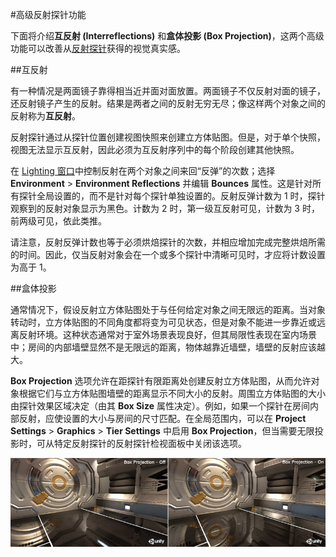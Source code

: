 #高级反射探针功能

下面将介绍**互反射 (Interreflections)** 和**盒体投影 (Box Projection)**，这两个高级功能可以改善从[反射探针](ReflectionProbes.html)获得的视觉真实感。


##互反射

有一种情况是两面镜子靠得相当近并面对面放置。两面镜子不仅反射对面的镜子，还反射镜子产生的反射。结果是两者之间的反射无穷无尽；像这样两个对象之间的反射称为**互反射**。

反射探针通过从探针位置创建视图快照来创建立方体贴图。但是，对于单个快照，视图无法显示互反射，因此必须为互反射序列中的每个阶段创建其他快照。

在 [Lighting 窗口](GlobalIllumination.html)中控制反射在两个对象之间来回“反弹”的次数；选择 __Environment__ > __Environment Reflections__ 并编辑 __Bounces__ 属性。这是针对所有探针全局设置的，而不是针对每个探针单独设置的。反射反弹计数为 1 时，探针观察到的反射对象显示为黑色。计数为 2 时，第一级互反射可见，计数为 3 时，前两级可见，依此类推。

请注意，反射反弹计数也等于必须烘焙探针的次数，并相应增加完成完整烘焙所需的时间。因此，仅当反射对象会在一个或多个探针中清晰可见时，才应将计数设置为高于 1。


##盒体投影

通常情况下，假设反射立方体贴图处于与任何给定对象之间无限远的距离。当对象转动时，立方体贴图的不同角度都将变为可见状态，但是对象不能进一步靠近或远离反射环境。这种状态通常对于室外场景表现良好，但其局限性表现在室内场景中；房间的内部墙壁显然不是无限远的距离，物体越靠近墙壁，墙壁的反射应该越大。

__Box Projection__ 选项允许在距探针有限距离处创建反射立方体贴图，从而允许对象根据它们与立方体贴图墙壁的距离显示不同大小的反射。周围立方体贴图的大小由探针效果区域决定（由其 __Box Size__ 属性决定）。例如，如果一个探针在房间内部反射，应使设置的大小与房间的尺寸匹配。在全局范围内，可以在 __Project Settings__ > __Graphics__ > __Tier Settings__ 中启用 __Box Projection__，但当需要无限投影时，可从特定反射探针的反射探针检视面板中关闭该选项。


![使用 Box Projection 选项修复了视差问题](../uploads/Main/GraphicsSettings_BoxProjection.jpg)

